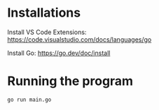 # Installations

Install VS Code Extensions:
https://code.visualstudio.com/docs/languages/go

Install Go:
https://go.dev/doc/install

# Running the program

`go run main.go`
